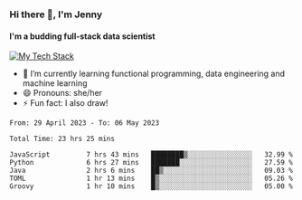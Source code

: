 ### Hi there 👋, I'm Jenny
#### I'm a budding full-stack data scientist

<a href="TechStack">
  <img align="center" src="https://github-readme-tech-stack.vercel.app/api/cards?align=center&titleAlign=center&showBorder=false&lineCount=1&theme=catppuccin_mocha&hideBg=true&line1=python,python,auto;scala,scala,auto;databricks,databricks,auto;apachespark,spark,auto;" alt="My Tech Stack" />
</a>

- 🌱 I’m currently learning functional programming, data engineering and machine learning 
- 😄 Pronouns: she/her 
- ⚡ Fun fact: I also draw! 

<!--START_SECTION:waka-->

```text
From: 29 April 2023 - To: 06 May 2023

Total Time: 23 hrs 25 mins

JavaScript         7 hrs 43 mins   ████████▒░░░░░░░░░░░░░░░░   32.99 %
Python             6 hrs 27 mins   ███████░░░░░░░░░░░░░░░░░░   27.59 %
Java               2 hrs 6 mins    ██▒░░░░░░░░░░░░░░░░░░░░░░   09.03 %
TOML               1 hr 13 mins    █▒░░░░░░░░░░░░░░░░░░░░░░░   05.26 %
Groovy             1 hr 10 mins    █▒░░░░░░░░░░░░░░░░░░░░░░░   05.00 %
```

<!--END_SECTION:waka-->
